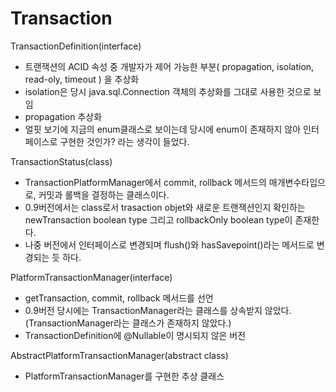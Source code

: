 # Transaction

TransactionDefinition(interface)
- 트랜잭션의 ACID 속성 중 개발자가 제어 가능한 부분( propagation, isolation, read-oly, timeout ) 을 추상화
- isolation은 당시 java.sql.Connection 객체의 추상화를 그대로 사용한 것으로 보임
- propagation 추상화
- 얼핏 보기에 지금의 enum클래스로 보이는데 당시에 enum이 존재하지 않아 인터페이스로 구현한 것인가? 라는 생각이 들었다.

TransactionStatus(class)
- TransactionPlatformManager에서 commit, rollback 메서드의 매개변수타입으로, 커밋과 롤백을 결정하는 클래스이다.
- 0.9버전에서는 class로서 trasaction objet와 새로운 트랜잭션인지 확인하는 newTransaction boolean type 그리고 rollbackOnly boolean type이 존재한다.
- 나중 버전에서 인터페이스로 변경되며 flush()와 hasSavepoint()라는 메서드로 변경되는 듯 하다.

PlatformTransactionManager(interface)
- getTransaction, commit, rollback 메서드를 선언
- 0.9버전 당시에는 TransactionManager라는 클래스를 상속받지 않았다.(TransactionManager라는 클래스가 존재하지 않았다.)
- TransactionDefinition에 @Nullable이 명시되지 않은 버전

AbstractPlatformTransactionManager(abstract class)
- PlatformTransactionManager를 구현한 추상 클래스

